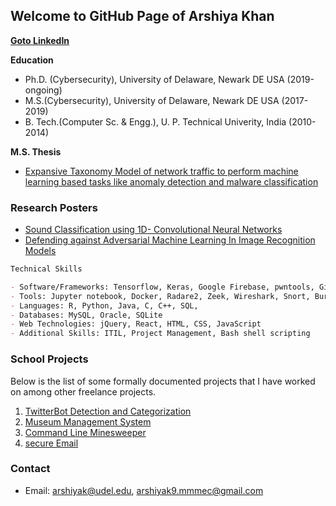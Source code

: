 ## Welcome to GitHub Page of Arshiya Khan



[**Goto LinkedIn**](https://www.linkedin.com/in/arshiyak9)


**Education**
- Ph.D. (Cybersecurity), University of Delaware, Newark DE USA (2019-ongoing)
- M.S.(Cybersecurity), University of Delaware, Newark DE USA (2017-2019)
- B. Tech.(Computer Sc. & Engg.), U. P. Technical Univerity, India (2010-2014)

**M.S. Thesis**
- [Expansive Taxonomy Model of network traffic to perform machine learning based tasks like anomaly detection and malware classification](https://github.com/CyberSecurIt/CyberSecurIt.github.io/tree/master/Projects/A%20FEATURE%20TAXONOMY%20FOR%20NETWORK%20TRAFFIC.pdf)

### Research Posters

- [Sound Classification using 1D- Convolutional Neural Networks](https://github.com/CyberSecurIt/CyberSecurIt.github.io/tree/master/Posters/SoundClassification.pdf)
- [Defending against Adversarial Machine Learning In Image Recognition Models](https://github.com/CyberSecurIt/CyberSecurIt.github.io/blob/master/Posters/DefenseAgainstMLAttacks.pdf)

```markdown
Technical Skills

- Software/Frameworks: Tensorflow, Keras, Google Firebase, pwntools, Git, JIRA
- Tools: Jupyter notebook, Docker, Radare2, Zeek, Wireshark, Snort, Burp Suite, Metasploit
- Languages: R, Python, Java, C, C++, SQL, 
- Databases: MySQL, Oracle, SQLite
- Web Technologies: jQuery, React, HTML, CSS, JavaScript
- Additional Skills: ITIL, Project Management, Bash shell scripting
```

### School Projects

Below is the list of some formally documented projects that I have worked on among other freelance projects.

1. [TwitterBot Detection and Categorization](https://github.com/CyberSecurIt/CyberSecurIt.github.io/tree/master/Projects/%23BotAttack.zip) 
2. [Museum Management System](https://github.com/CyberSecurIt/CyberSecurIt.github.io/tree/master/Projects/Museum.rar)
3. [Command Line Minesweeper](https://github.com/CyberSecurIt/CyberSecurIt.github.io/tree/master/Projects/Minesweeper_ArshiyaKhan.cp.zip)
4. [secure Email](https://github.com/CyberSecurIt/CyberSecurIt.github.io/tree/master/Projects/secureEmail.tar.gz)


### Contact
- Email: arshiyak@udel.edu, arshiyak9.mmmec@gmail.com
